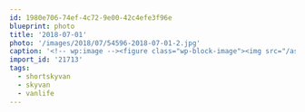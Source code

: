 ```yaml
---
id: 1980e706-74ef-4c72-9e00-42c4efe3f96e
blueprint: photo
title: '2018-07-01'
photo: '/images/2018/07/54596-2018-07-01-2.jpg'
caption: '<!-- wp:image --><figure class="wp-block-image"><img src="/assets/images/2018/07/548ce-2018-07-01.jpg" /></figure><!-- /wp:image --><!-- wp:image --><figure class="wp-block-image"><img src="/assets/images/2018/07/10e7f-2018-07-01-1.jpg" /></figure><!-- /wp:image --><!-- wp:image --><figure class="wp-block-image"><img src="/assets/images/2018/07/54596-2018-07-01-2.jpg" /></figure><!-- /wp:image --><!-- wp:paragraph --><p>Thinking a Skyvan should be my next#vanlife project. What do you think?  It''s like the Sprinter Van of the sky. It''s so ugly that it''s charming. #skyvan #shortskyvan</p><!-- /wp:paragraph -->'
import_id: '21713'
tags:
  - shortskyvan
  - skyvan
  - vanlife
---
```

